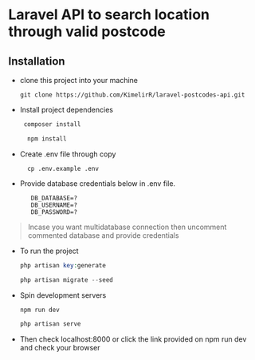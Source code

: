 # Laravel API to search location through valid postcode
## Installation

* clone this project into your machine
  ```
  git clone https://github.com/KimelirR/laravel-postcodes-api.git
  ```

* Install project dependencies

  ```php
   composer install
  ```

  ```javascript
    npm install
  ```

* Create .env file through copy
  ```
    cp .env.example .env
  ```
 
* Provide database credentials below in .env file.
  ```
     DB_DATABASE=?
     DB_USERNAME=?
     DB_PASSWORD=?
  ```

> Incase you want multidatabase connection then uncomment commented database and provide credentials

* To run the project

    ```php
    php artisan key:generate
    ```
    ```php
    php artisan migrate --seed
    ```

* Spin development servers

    ```javascript
    npm run dev
    ```

    ```php
    php artisan serve
    ```

* Then check localhost:8000 or click the link provided on npm run dev and check your browser
